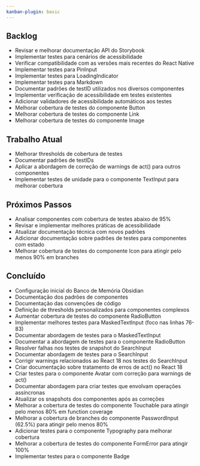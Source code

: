 ```yaml
---
kanban-plugin: basic
---
```


## Backlog
- Revisar e melhorar documentação API do Storybook
- Implementar testes para cenários de acessibilidade
- Verificar compatibilidade com as versões mais recentes do React Native
- Implementar testes para PinInput
- Implementar testes para LoadingIndicator
- Implementar testes para Markdown
- Documentar padrões de testID utilizados nos diversos componentes
- Implementar verificação de acessibilidade em testes existentes
- Adicionar validadores de acessibilidade automáticos aos testes
- Melhorar cobertura de testes do componente Button
- Melhorar cobertura de testes do componente Link
- Melhorar cobertura de testes do componente Image

## Trabalho Atual
- Melhorar thresholds de cobertura de testes
- Documentar padrões de testIDs
- Aplicar a abordagem de correção de warnings de act() para outros componentes
- Implementar testes de unidade para o componente TextInput para melhorar cobertura

## Próximos Passos
- Analisar componentes com cobertura de testes abaixo de 95%
- Revisar e implementar melhores práticas de acessibilidade
- Atualizar documentação técnica com novos padrões
- Adicionar documentação sobre padrões de testes para componentes com estado
- Melhorar cobertura de testes do componente Icon para atingir pelo menos 90% em branches

## Concluído
- Configuração inicial do Banco de Memória Obsidian
- Documentação dos padrões de componentes
- Documentação das convenções de código
- Definição de thresholds personalizados para componentes complexos
- Aumentar cobertura de testes do componente RadioButton
- Implementar melhores testes para MaskedTextInput (foco nas linhas 76-83)
- Documentar abordagem de testes para o MaskedTextInput
- Documentar a abordagem de testes para o componente RadioButton
- Resolver falhas nos testes de snapshot do SearchInput
- Documentar abordagem de testes para o SearchInput
- Corrigir warnings relacionados ao React 18 nos testes do SearchInput
- Criar documentação sobre tratamento de erros de act() no React 18
- Criar testes para o componente Avatar com correção para warnings de act()
- Documentar abordagem para criar testes que envolvam operações assíncronas
- Atualizar os snapshots dos componentes após as correções
- Melhorar a cobertura de testes do componente Touchable para atingir pelo menos 80% em function coverage
- Melhorar a cobertura de branches do componente PasswordInput (62.5%) para atingir pelo menos 80%
- Adicionar testes para o componente Typography para melhorar cobertura
- Melhorar a cobertura de testes do componente FormError para atingir 100%
- Implementar testes para o componente Badge 